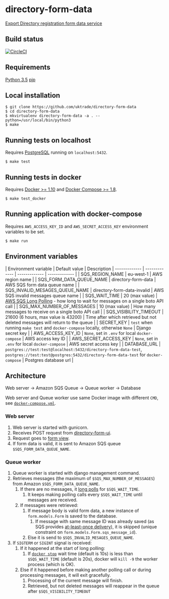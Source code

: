 # directory-form-data
[Export Directory registration form data service](https://www.directory.exportingisgreat.gov.uk/)

## Build status

[![CircleCI](https://circleci.com/gh/uktrade/directory-form-data/tree/master.svg?style=svg)](https://circleci.com/gh/uktrade/directory-form-data/tree/master)

## Requirements

[Python 3.5](https://www.python.org/downloads/)
[pip](https://pip.pypa.io/en/stable/installing/)

## Local installation

    $ git clone https://github.com/uktrade/directory-form-data
    $ cd directory-form-data
    $ mkvirtualenv directory-form-data -a . --python=/usr/local/bin/python3
    $ make


## Running tests on localhost
Requires [PostgreSQL](https://www.postgresql.org/) running on ``localhost:5432``.

    $ make test

## Running tests in docker
Requires [Docker >= 1.10](https://docs.docker.com/engine/installation/) and [Docker Compose >= 1.8](https://docs.docker.com/compose/install/).

    $ make test_docker

## Running application with docker-compose
Requires ``AWS_ACCESS_KEY_ID`` and ``AWS_SECRET_ACCESS_KEY`` environment variables to be set.

    $ make run

## Environment variables

| Environment variable | Default value | Description 
| ------------- | ------------- | ------------- | ------------- |
| SQS_REGION_NAME | eu-west-1 | AWS region name |
| SQS_FORM_DATA_QUEUE_NAME | directory-form-data | AWS SQS form data queue name  |
| SQS_INVALID_MESAGES_QUEUE_NAME | directory-form-data-invalid | AWS SQS invalid messages queue name |
| SQS_WAIT_TIME | 20 (max value) | [AWS SQS Long Polling](docs.aws.amazon.com/AWSSimpleQueueService/latest/SQSDeveloperGuide/sqs-long-polling.html) - how long to wait for messages on a single boto API call |
| SQS_MAX_NUMBER_OF_MESSAGES | 10 (max value) | How many messages to receive on a single boto API call |
| SQS_VISIBILITY_TIMEOUT | 21600 (6 hours, max value is 43200) | Time after which retrieved but not deleted messages will return to the queue |
| SECRET_KEY | ``test`` when running ``make test`` and ``docker-compose`` locally, otherwise ``None`` | Django secret key |
| AWS_ACCESS_KEY_ID | ``None``, set in ``.env`` for local ``docker-compose`` | AWS access key ID |
| AWS_SECRET_ACCESS_KEY | ``None``, set in ``.env`` for local ``docker-compose`` | AWS secret access key |
| DATABASE_URL | ``postgres://test:test@localhost:5432/directory-form-data-test``, ``postgres://test:test@postgres:5432/directory-form-data-test`` for ``docker-compose`` | Postgres database url |


## Architecture
Web server -> Amazon SQS Queue -> Queue worker -> Database

Web server and Queue worker use same Docker image with different ``CMD``, see [``docker-compose.yml``](https://github.com/uktrade/directory-form-data/blob/master/docker-compose.yml).

### Web server
1. Web server is started with gunicorn.
2. Receives POST request from [directory-form-ui](https://github.com/uktrade/directory-form).
3. Request goes to [form view](https://github.com/uktrade/directory-form-data/blob/master/form/views.py).
4. If form data is valid, it is sent to Amazon SQS queue ``$SQS_FORM_DATA_QUEUE_NAME``. 

### Queue worker
1. Queue worker is started with django management command.
2. Retrieves messages (the maximum of ``$SQS_MAX_NUMBER_OF_MESSAGES``) from Amazon ``$SQS_FORM_DATA_QUEUE_NAME``.
    1. If there are no messages, it [long polls](docs.aws.amazon.com/AWSSimpleQueueService/latest/SQSDeveloperGuide/sqs-long-polling.html) for ``$SQS_WAIT_TIME``.
        1. It keeps making polling calls every ``$SQS_WAIT_TIME`` until messages are received.
    2. If messages were retrieved:
        1. If message body is valid form data, a new instance of ``form.models.Form`` is saved to the database.
            1. If message with same message ID was already saved (as SQS provides [at-least-once delivery](https://docs.aws.amazon.com/AWSSimpleQueueService/latest/SQSDeveloperGuide/DistributedQueues.html)), it is skipped (unique constraint on ``form.models.Form.sqs_message_id``).
        2. Else it is send to ``$SQS_INVALID_MESAGES_QUEUE_NAME``.
3. If ``SIGTERM`` or ``SIGINT`` signal is received:
    1. If it happened at the start of long polling:
        1. If [``docker stop``](https://docs.docker.com/engine/reference/commandline/stop/) wait time (default is 10s) is less than ``$SQS_WAIT_TIME`` (default is 20s), docker will ``kill -9`` the worker process (which is OK).
    2. Else if it happened before making another polling call or during processing messages, it will exit gracefully.
        1. Processing of the current message will finish.
        2. Retrieved, but not deleted messages will reappear in the queue after ``$SQS_VISIBILITY_TIMEOUT``
